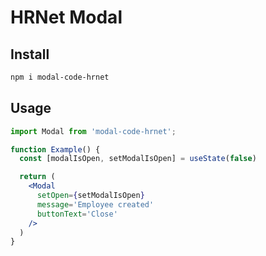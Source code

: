 # HRNet Modal

## Install

```bash
npm i modal-code-hrnet
```

## Usage

```jsx
import Modal from 'modal-code-hrnet';

function Example() {
  const [modalIsOpen, setModalIsOpen] = useState(false)

  return (
    <Modal
      setOpen={setModalIsOpen}
      message='Employee created'
      buttonText='Close'
    />
  )
}
```
